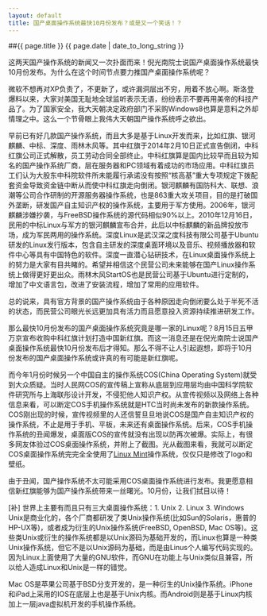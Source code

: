 ```yaml
---
layout: default
title: 国产桌面操作系统最快10月份发布？或是又一个笑话！？
---
```

##{{ page.title }}
{{ page.date | date_to_long_string }}

这两天国产操作系统的新闻又一次扑面而来！倪光南院士说国产桌面操作系统最快10月份发布。为什么在这个时间节点要力推国产桌面操作系统呢？ 

微软不想再对XP负责了，不更新了，或许漏洞层出不穷，用着不放心啊。斯洛登爆料以来，大家对美国无耻地全球监听表示无语，纷纷表示不要再用美帝的科技产品了。为了国家安全，我大天朝决定政府部门不采购Windows8也算是意料之外却情理之中。这么一个节骨眼上我伟大天朝国产操作系统呼之欲出。

早前已有好几款国产操作系统，而且大多是基于Linux开发而来，比如红旗、银河麒麟、中标、深度、雨林木风等。其中红旗于2014年2月10日正式宣告倒闭，中科红旗公司正式解散，员工劳动合同全部终止。中科红旗算是国内比较早而且较为知名的国产操作系统厂商，层在服务器和PC领域有着成功的市场应用。中科红旗员工们认为大股东中科院软件所未能履行承诺没有按照“核高基”重大专项规定下拨配套资金导致资金链中断从而使中科红旗走向倒闭。银河麒麟有国防科大、联想、浪潮等公司合作研制的开源服务器操作系统，也是863重大攻关项目，目的是打破国外垄断，研发国产自主知识产权的操作系统，主要用于军方使用。2006年，银河麒麟涉嫌抄袭，与FreeBSD操作系统的源代码相似90%以上。2010年12月16日，民用的中标Linux与军方的银河麒麟宣布合并，此后以中标麒麟的新品牌投放市场，成为军民两用的操作系统。深度Linux是武汉深之度科技有限公司基于Ubuntu研发的Linux发行版本，包含自主研发的深度桌面环境以及音乐、视频播放器和软件中心等具有中国特色的软件。深度一直潜心钻研技术，在Linux桌面操作系统上的努力是大家有目共睹的。希望并相信这个民营公司未来能够在国产Linux操作系统上做得更好更出众。雨林木风StartOS也是民营公司基于Ubuntu进行定制的，增加了中文语言包，改进了安装流程，增加了常用的应用软件。

总的说来，具有官方背景的国产操作系统由于各种原因走向倒闭要么处于半死不活的状态，而民营公司眼光长远更加具有活力而且愿意投入资源持续推进研发工作。

那么最快10月份发布的国产桌面操作系统究竟是哪一家的Linux呢？8月15日五甲万京宣布收购中科红旗计划打造中国新红旗。而这一消息还是在倪光南院士说国产桌面操作系统最快10月份发布后才得知。那么不得不让人引起遐想，即将于10月份发布的国产桌面操作系统或许真的有可能是新红旗呢。

而今年1月份时候另一个中国自主的操作系统COS(China Operating System)就受到大众质疑。当时人民网COS的宣传稿上宣称从底层到应用层均由中国科学院软件研究所与上海联彤设计开发，不侵犯他人知识产权。从宣传视频以及网络上各种信息来看，可以断定COS手机操作系统就是HTC当时尚未发布的新款操作系统。COS刚出现的时候，宣传视频里的人还信誓旦旦地说COS是国产自主知识产权的操作系统，不止是用于手机、平板，未来还有桌面操作系统。后来，COS手机操作系统的丑闻爆发，桌面版COS的宣传就没有出现以防再次被爆。实际上，有很多网友体验过COS桌面操作系统，并附上了截图。光从截图来看，我就可以断定COS桌面操作系统完完全全使用了<a href="http://linuxmint.com">Linux Mint</a>操作系统，仅仅只是修改了logo和壁纸。

由于丑闻，国产操作系统不太可能采用COS桌面操作系统进行发布。我更愿意相信新红旗能够为国产操作系统带来一丝曙光。10月份，让我们拭目以待！

[补] 世界上主要有而且只有三大桌面操作系统：1. Unix 2. Linux 3. Windows 
Unix是商业化的，各个厂商都研发了类Unix操作系统(比如Sun的Solaris，惠普的HP-UX等)，或者成为衍生的Unix操作系统(FreeBSD, OpenBSD, Mac OS等)。这些类Unix或衍生的操作系统都是以Unix源码为基础开发的，而Linux也算是一种类Unix操作系统，但它不是以Unix源码为基础，而是由Linus个人编写代码实现的。因为Linux上面使用了大量的GNU软件，而GNU在功能上与Unix类似且兼容，所以给人造成Linux和Unix是一样的错觉。

Mac OS是苹果公司基于BSD分支开发的，是一种衍生的Unix操作系统。iPhone和iPad上采用的IOS在底层上也是基于Unix内核。而Android则是基于Linux内核加上一层java虚拟机开发的手机操作系统。
